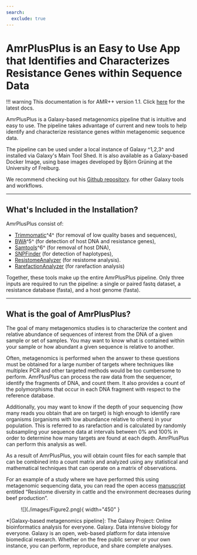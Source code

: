 ```yaml
---
search:
  exclude: true
---
```


# AmrPlusPlus is an Easy to Use App that Identifies and Characterizes Resistance Genes within Sequence Data

!!! warning
    This documentation is for AMR++ version 1.1. Click [here](../latest/introduction.md) for the latest docs.

AmrPlusPlus is a Galaxy-based metagenomics pipeline that is intuitive and easy to use. The pipeline takes advantage of current and new tools to help identify and characterize resistance genes within metagenomic sequence data.

The pipeline can be used under a local instance of Galaxy ^1,2,3^ and installed via Galaxy's Main Tool Shed. It is also available as a Galaxy-based Docker Image, using base images developed by Björn Grüning at the University of Freiburg.

We recommend checking out his [Github repository](https://github.com/bgruening/docker-galaxy-stable "GitHub is a web-based Git repository hosting service. It offers all of the distributed version control and source code management (SCM) functionality of Git as well as adding its own features."). for other Galaxy tools and workflows.

---

## What's Included in the Installation?

AmrPlusPlus consist of:

* [Trimmomatic](http://www.usadellab.org/cms/?page=trimmomatic)^4^ (for removal of low quality bases and sequences),
* [BWA](http://bio-bwa.sourceforge.net/)^5^ (for detection of host DNA and resistance genes),
* [Samtools](http://www.htslib.org/)^6^ (for removal of host DNA),
* [SNPFinder](https://github.com/cdeanj/snipfinder) (for detection of haplotypes),
* [ResistomeAnalyzer](https://github.com/cdeanj/resistomeanalyzer) (for resistome analysis).
* [RarefactionAnalyzer](https://github.com/cdeanj/rarefactionanalyzer) (for rarefaction analysis)

Together, these tools make up the entire AmrPlusPlus pipeline. Only three inputs are required to run the pipeline: a single or paired fastq dataset, a resistance database (fasta), and a host genome (fasta).

---

## What is the goal of AmrPlusPlus?

The goal of many metagenomics studies is to characterize the content and relative abundance of sequences of interest from the DNA of a given sample or set of samples. You may want to know what is contained within your sample or how abundant a given sequence is relative to another.

Often, metagenomics is performed when the answer to these questions must be obtained for a large number of targets where techniques like multiplex PCR and other targeted methods would be too cumbersome to perform. AmrPlusPlus can process the raw data from the sequencer, identify the fragments of DNA, and count them. It also provides a count of the polymorphisms that occur in each DNA fragment with respect to the reference database.

Additionally, you may want to know if the depth of your sequencing (how many reads you obtain that are on target) is high enough to identify rare organisms (organisms with low abundance relative to others) in your population. This is referred to as rarefaction and is calculated by randomly subsampling your sequence data at intervals between 0% and 100% in order to determine how many targets are found at each depth. AmrPlusPlus can perform this analysis as well.

As a result of AmrPlusPlus, you will obtain count files for each sample that can be combined into a count matrix and analyzed using any statistical and mathematical techniques that can operate on a matrix of observations.

For an example of a study where we have performed this using metagenomic sequencing data, you can read the open access [manuscript](https://www.ncbi.nlm.nih.gov/pmc/articles/PMC4798965/) entitled “Resistome diversity in cattle and the environment decreases during beef production”.

<figure markdown>
  ![](./images/Figure2.png){ width="450" }
  <figcaption></figcaption>
</figure>


*[Galaxy-based metagenomics pipeline]: The Galaxy Project: Online bioinformatics analysis for everyone. Galaxy. Data intensive biology for everyone. Galaxy is an open, web-based platform for data intensive biomedical research. Whether on the free public server or your own instance, you can perform, reproduce, and share complete analyses.
